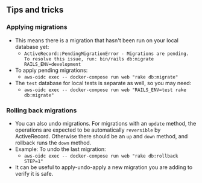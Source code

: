 ## Tips and tricks

### Applying migrations
- This means there is a migration that hasn't been run on your local database yet:
  - `ActiveRecord::PendingMigrationError - Migrations are pending. To resolve this issue, run: bin/rails db:migrate RAILS_ENV=development`
- To apply pending migrations:
  - `aws-oidc exec -- docker-compose run web "rake db:migrate"`
- The `test` database for local tests is separate as well, so you may need:
  - `aws-oidc exec -- docker-compose run web "RAILS_ENV=test rake db:migrate"`

### Rolling back migrations
- You can also undo migrations. For migrations with an `update` method, the operations are expected to be automatically `reversible` by ActiveRecord. Otherwise there should be an `up` and `down` method, and rollback runs the `down` method.
- Example: To undo the last migration: 
  - `aws-oidc exec -- docker-compose run web "rake db:rollback STEP=1"`
- It can be useful to apply-undo-apply a new migration you are adding to verify it is safe.
